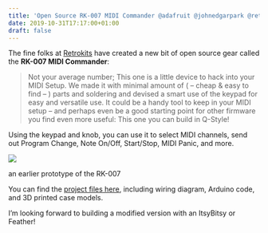 ```yaml
---
title: 'Open Source RK-007 MIDI Commander @adafruit @johnedgarpark @retrokitsdev'
date: 2019-10-31T17:17:00+01:00
draft: false
---
```


The fine folks at [Retrokits](https://www.retrokits.com/) have created a new bit of open source gear called the **RK-007 MIDI Commander**:

> Not your average number; This one is a little device to hack into your MIDI Setup. We made it with minimal amount of ( – cheap & easy to find – ) parts and soldering and devised a smart use of the keypad for easy and versatile use. It could be a handy tool to keep in your MIDI setup – and perhaps even be a good starting point for other firmware you find even more useful: This one you can build in Q-Style!

Using the keypad and knob, you can use it to select MIDI channels, send out Program Change, Note On/Off, Start/Stop, MIDI Panic, and more.

![](https://cdn-blog.adafruit.com/uploads/2019/10/rk007.jpg)

an earlier prototype of the RK-007

You can find the [project files here](https://drive.google.com/drive/folders/1ApOp4-7D9san-JZ1L5lHoujutrMEAIey), including wiring diagram, Arduino code, and 3D printed case models.

I’m looking forward to building a modified version with an ItsyBitsy or Feather!
